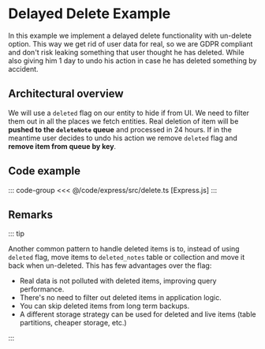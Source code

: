 # Delayed Delete Example

In this example we implement a delayed delete functionality with un-delete option.
This way we get rid of user data for real, so we are GDPR compliant and don't risk leaking
something that user thought he has deleted. While also giving him 1 day to undo his action in case
he has deleted something by accident.

## Architectural overview

We will use a `deleted` flag on our entity to hide if from UI. We need to filter them out
in all the places we fetch entities. Real deletion of item will be **pushed to the `deleteNote` queue**
and processed in 24 hours. If in the meantime user decides to undo his action we remove `deleted` flag
and **remove item from queue by key**.

## Code example

::: code-group
<<< @/code/express/src/delete.ts [Express.js]
:::

## Remarks

::: tip

Another common pattern to handle deleted items is to, instead of using `deleted` flag,
move items to `deleted_notes` table or collection and move it back when un-deleted.
This has few advantages over the flag:

- Real data is not polluted with deleted items, improving query performance.
- There's no need to filter out deleted items in application logic.
- You can skip deleted items from long term backups.
- A different storage strategy can be used for deleted and live items (table partitions, cheaper storage, etc.)

:::
